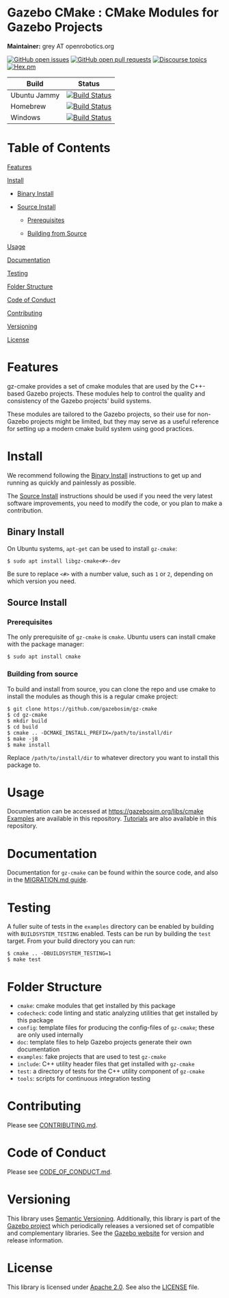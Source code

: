 # Gazebo CMake : CMake Modules for Gazebo Projects

**Maintainer:** grey AT openrobotics.org

[![GitHub open issues](https://img.shields.io/github/issues-raw/gazebosim/gz-cmake.svg)](https://github.com/gazebosim/gz-cmake/issues)
[![GitHub open pull requests](https://img.shields.io/github/issues-pr-raw/gazebosim/gz-cmake.svg)](https://github.com/gazebosim/gz-cmake/pulls)
[![Discourse topics](https://img.shields.io/discourse/https/community.gazebosim.org/topics.svg)](https://community.gazebosim.org)
[![Hex.pm](https://img.shields.io/hexpm/l/plug.svg)](https://www.apache.org/licenses/LICENSE-2.0)

Build | Status
-- | --
Ubuntu Jammy  | [![Build Status](https://build.osrfoundation.org/buildStatus/icon?job=gz_cmake-ci-gz-cmake3-jammy-amd64)](https://build.osrfoundation.org/job/gz_cmake-ci-gz-cmake3-jammy-amd64)
Homebrew      | [![Build Status](https://build.osrfoundation.org/buildStatus/icon?job=gz_cmake-ci-gz-cmake3-homebrew-amd64)](https://build.osrfoundation.org/job/gz_cmake-ci-gz-cmake3-homebrew-amd64)
Windows       | [![Build Status](https://build.osrfoundation.org/buildStatus/icon?job=gz_cmake-ci-3-win)](https://build.osrfoundation.org/job/gz_cmake-3-win)

# Table of Contents

[Features](#features)

[Install](#install)

* [Binary Install](#binary-install)

* [Source Install](#source-install)

    * [Prerequisites](#prerequisites)

    * [Building from Source](#building-from-source)

[Usage](#usage)

[Documentation](#documentation)

[Testing](#testing)

[Folder Structure](#folder-structure)

[Code of Conduct](#code-of-conduct)

[Contributing](#code-of-contributing)

[Versioning](#versioning)

[License](#license)

# Features

gz-cmake provides a set of cmake modules that are used by the C++-based Gazebo projects. These modules help to control the quality and consistency of the Gazebo projects' build systems.

These modules are tailored to the Gazebo projects, so their use for non-Gazebo projects might be limited, but they may serve as a useful reference for setting up a modern cmake build system using good practices.

# Install

We recommend following the [Binary Install](#binary-install) instructions to get up and running as quickly and painlessly as possible.

The [Source Install](#source-install) instructions should be used if you need the very latest software improvements, you need to modify the code, or you plan to make a contribution.

## Binary Install

On Ubuntu systems, `apt-get` can be used to install `gz-cmake`:

```
$ sudo apt install libgz-cmake<#>-dev
```

Be sure to replace `<#>` with a number value, such as `1` or `2`, depending on which version you need.

## Source Install

### Prerequisites

The only prerequisite of `gz-cmake` is `cmake`. Ubuntu users can install cmake with the package manager:

```
$ sudo apt install cmake
```

### Building from source

To build and install from source, you can clone the repo and use cmake to install the modules as though this is a regular cmake project:

```
$ git clone https://github.com/gazebosim/gz-cmake
$ cd gz-cmake
$ mkdir build
$ cd build
$ cmake .. -DCMAKE_INSTALL_PREFIX=/path/to/install/dir
$ make -j8
$ make install
```

Replace `/path/to/install/dir` to whatever directory you want to install this package to.

# Usage

Documentation can be accessed at https://gazebosim.org/libs/cmake
[Examples](examples/) are available in this repository.
[Tutorials](tutorials/) are also available in this repository.

# Documentation

Documentation for `gz-cmake` can be found within the source code, and also in the [MIGRATION.md guide](https://github.com/gazebosim/gz-cmake/blob/master/MIGRATION.md).

# Testing

A fuller suite of tests in the `examples` directory can be enabled by building with `BUILDSYSTEM_TESTING` enabled.
Tests can be run by building the `test` target. From your build directory you can run:

```
$ cmake .. -DBUILDSYSTEM_TESTING=1
$ make test
```

# Folder Structure

* `cmake`: cmake modules that get installed by this package
* `codecheck`: code linting and static analyzing utilities that get installed by this package
* `config`: template files for producing the config-files of `gz-cmake`; these are only used internally
* `doc`: template files to help Gazebo projects generate their own documentation
* `examples`: fake projects that are used to test `gz-cmake`
* `include`: C++ utility header files that get installed with `gz-cmake`
* `test`: a directory of tests for the C++ utility component of `gz-cmake`
* `tools`: scripts for continuous integration testing

# Contributing

Please see
[CONTRIBUTING.md](https://gazebosim.org/docs/all/contributing).

# Code of Conduct

Please see
[CODE_OF_CONDUCT.md](https://github.com/gazebosim/gz-sim/blob/main/CODE_OF_CONDUCT.md).

# Versioning

This library uses [Semantic Versioning](https://semver.org/). Additionally, this library is part of the [Gazebo project](https://gazebosim.org) which periodically releases a versioned set of compatible and complementary libraries. See the [Gazebo website](https://gazebosim.org) for version and release information.

# License

This library is licensed under [Apache 2.0](https://www.apache.org/licenses/LICENSE-2.0). See also the [LICENSE](https://github.com/gazebosim/gz-cmake/blob/main/LICENSE) file.
